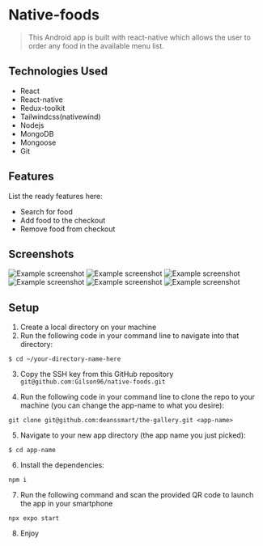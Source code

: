 # Native-foods
>This Android app is built with react-native which allows the user to order any food in the available menu list.  

## Technologies Used
- React
- React-native
- Redux-toolkit
- Tailwindcss(nativewind)
- Nodejs
- MongoDB
- Mongoose
- Git

## Features
List the ready features here:
- Search for food 
- Add food to the checkout
- Remove food from checkout

## Screenshots
![Example screenshot](https://github.com/Gilson96/native-foods/blob/master/assets/projects_screenshots/Dashboard.png)
![Example screenshot](https://github.com/Gilson96/native-foods/blob/master/assets/projects_screenshots/Food.png)
![Example screenshot](https://github.com/Gilson96/native-foods/blob/master/assets/projects_screenshots/Search.png)
![Example screenshot](https://github.com/Gilson96/native-foods/blob/master/assets/projects_screenshots/Order.png)
![Example screenshot](https://github.com/Gilson96/native-foods/blob/master/assets/projects_screenshots/DeliveryAnimation.png)
![Example screenshot](https://github.com/Gilson96/react-movies/blob/master/src/assets/project_recommations.png)

## Setup
1. Create a local directory on your machine
2. Run the following code in your command line to navigate into that directory: 

```shell 
$ cd ~/your-directory-name-here
```
3. Copy the SSH key from this GitHub repository `git@github.com:Gilson96/native-foods.git`

4. Run the following code in your command line to clone the repo to your machine (you can change the app-name to what you desire):  

```shell 
git clone git@github.com:deanssmart/the-gallery.git <app-name>
```
5. Navigate to your new app directory (the app name you just picked):

```shell 
$ cd app-name
```
6. Install the dependencies:

```shell 
npm i
```
7. Run the following command and scan the provided QR code to launch the app in your smartphone  

```shell 
npx expo start
```
8. Enjoy
